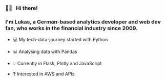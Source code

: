 ### 👋🏻 &nbsp; Hi there!

### I'm Lukas, a German-based analytics developer and web dev fan, who works in the financial industry since 2009. 
  

- 💻 My tech-data-journey started with Python  

- 📊 Analysing data with Pandas  

- 💡 Currently in Flask, Plotly and JavaScript  

- ❓ Interested in AWS and APIs
